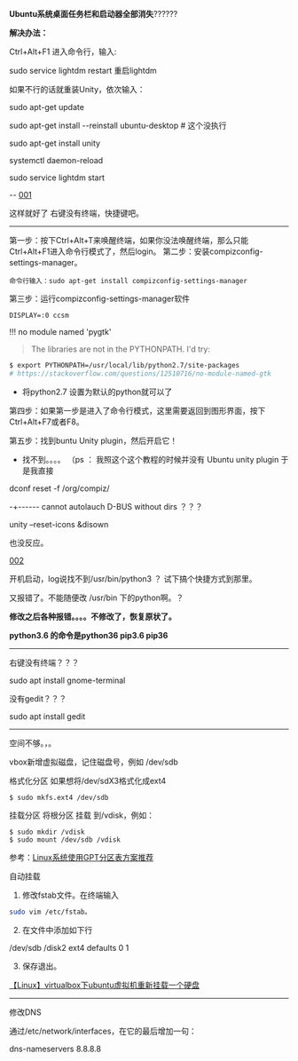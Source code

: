 
**Ubuntu系统桌面任务栏和启动器全部消失**??????


**解决办法：**

Ctrl+Alt+F1 进入命令行，输入:

sudo service lightdm restart 重启lightdm

如果不行的话就重装Unity，依次输入：

sudo apt-get update

sudo apt-get install --reinstall ubuntu-desktop  # 这个没执行

sudo apt-get install unity

systemctl daemon-reload

sudo service lightdm start

-- [001](https://blog.csdn.net/u014797226/article/details/80249956) 

这样就好了   右键没有终端，快捷键吧。


---


第一步：按下Ctrl+Alt+T来唤醒终端，如果你没法唤醒终端，那么只能Ctrl+Alt+F1进入命令行模式了，然后login。
第二步：安装compizconfig-settings-manager。

    命令行输入：sudo apt-get install compizconfig-settings-manager

第三步：运行compizconfig-settings-manager软件

    DISPLAY=:0 ccsm

!!! no module named 'pygtk'
>The libraries are not in the PYTHONPATH. I'd try:
```bash
$ export PYTHONPATH=/usr/local/lib/python2.7/site-packages
# https://stackoverflow.com/questions/12510716/no-module-named-gtk 
```

- 将python2.7 设置为默认的python就可以了


第四步：如果第一步是进入了命令行模式，这里需要返回到图形界面，按下Ctrl+Alt+F7或者F8。

第五步：找到buntu Unity plugin，然后开启它！ 



- 找不到。。。。
（ps ： 我照这个这个教程的时候并没有 Ubuntu unity plugin 于是我直接

dconf reset -f /org/compiz/

-+------ cannot autolauch D-BUS without dirs ？？？


unity –reset-icons &disown

也没反应。




[002](https://blog.csdn.net/m0_38015368/article/details/76641521)

开机启动，log说找不到/usr/bin/python3 ？
试下搞个快捷方式到那里。

又报错了。不能随便改 /usr/bin 下的python啊。？


**修改之后各种报错。。。。不修改了，恢复原状了。**

**python3.6 的命令是python36  pip3.6 pip36**

---

右键没有终端？？？

sudo apt install gnome-terminal

没有gedit？？？

sudo apt install gedit





----

空间不够。，。

vbox新增虚拟磁盘，记住磁盘号，例如 /dev/sdb

格式化分区
如果想将/dev/sdX3格式化成ext4
```
$ sudo mkfs.ext4 /dev/sdb
```

挂载分区
将根分区 挂载 到/vdisk，例如：
```
$ sudo mkdir /vdisk
$ sudo mount /dev/sdb /vdisk
```

参考：[Linux系统使用GPT分区表方案推荐](https://blog.csdn.net/rbpicsdn/article/details/86603345)


自动挂载
1. 修改fstab文件。在终端输入
```bash
sudo vim /etc/fstab。
```
2. 在文件中添加如下行

/dev/sdb /disk2 ext4 defaults 0 1

3. 保存退出。

[【Linux】virtualbox下ubuntu虚拟机重新挂载一个硬盘](https://blog.csdn.net/heiheiya/article/details/80885719)







----



修改DNS

通过/etc/network/interfaces，在它的最后增加一句：

dns-nameservers 8.8.8.8     